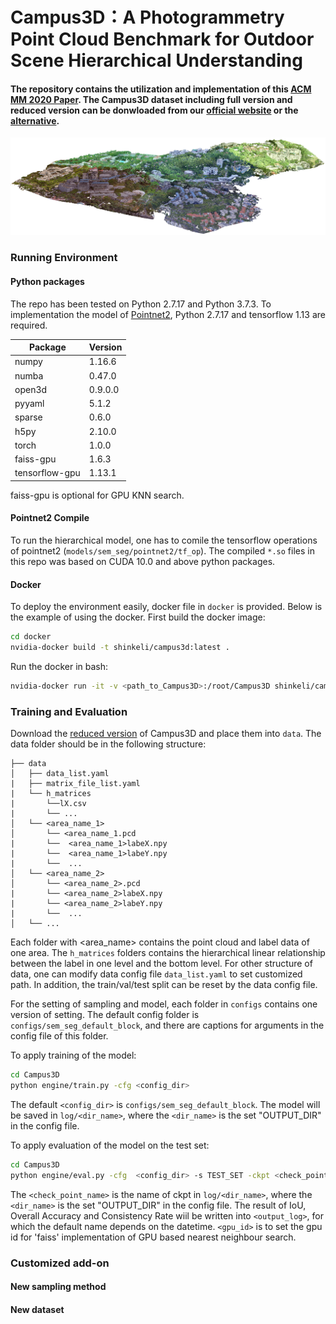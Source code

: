 # Campus3D：A Photogrammetry Point Cloud Benchmark for Outdoor Scene Hierarchical Understanding
#### The repository contains the utilization and implementation of this [ACM MM 2020 Paper](https://3d.dataset.site). The Campus3D dataset including full version and reduced version can be donwloaded from our [official website](https://3d.dataset.site) or the [alternative](https://3d.nus.app).
![](SixRegion.png)
### Running Environment
#### Python packages
The repo has been tested on Python 2.7.17 and Python 3.7.3.
To implementation the model of [Pointnet2](https://github.com/charlesq34/pointnet2), Python 2.7.17 and tensorflow 1.13 are required. 

|  Package   | Version  |
|  ----  | ----  |
|numpy|1.16.6|
|numba|0.47.0|
|open3d|0.9.0.0|
|pyyaml|5.1.2|
|sparse|0.6.0|
|h5py|2.10.0|
|torch|1.0.0|
|faiss-gpu|1.6.3| 
|tensorflow-gpu|1.13.1|


faiss-gpu is optional for GPU KNN search. 

#### Pointnet2 Compile
To run the hierarchical model, one has to comile the tensorflow operations of pointnet2 (`models/sem_seg/pointnet2/tf_op`).
The compiled `*.so` files in this repo was based on CUDA 10.0 and above python packages.

#### Docker

To deploy the environment easily, docker file in `docker` is provided. Below is the example of using the docker. 
First build the docker image:
```bash
cd docker
nvidia-docker build -t shinkeli/campus3d:latest .
```
Run the docker in bash:
```bash
nvidia-docker run -it -v <path_to_Campus3D>:/root/Campus3D shinkeli/campus3d:latest /bin/bash
```

### Training and Evaluation 
Download the [reduced version](https://3d.dataset.site) of Campus3D and place them into `data`. The data folder should be in the following structure:
```
├── data
│   ├── data_list.yaml
|   ├── matrix_file_list.yaml
|   └── h_matrices
|       └──lX.csv
|       └── ...
│   └── <area_name_1>
│       └── <area_name_1.pcd
|       └──  <area_name_1>labeX.npy
|       └──  <area_name_1>labeY.npy
|       └──  ...
│   └── <area_name_2>
│       └── <area_name_2>.pcd
|       └── <area_name_2>labeX.npy
|       └── <area_name_2>labeY.npy
|       └──  ...
│   └── ...
```
Each folder with <area_name> contains the point cloud and label data of one area. The `h_matrices` folders contains the hierarchical linear relationship between the label in one level and the bottom level. For other structure of data, one can modify data config file `data_list.yaml` to set customized path. In addition, the train/val/test split can be reset by the data config file.

For the setting of sampling and model, each folder in `configs` contains one version of setting. The default config folder is `configs/sem_seg_default_block`, and there are captions for arguments in the config file of this folder.

To apply training of the model:
```bash
cd Campus3D
python engine/train.py -cfg <config_dir>
```
The default `<config_dir>` is `configs/sem_seg_default_block`. The model will be saved in `log/<dir_name>`, where the `<dir_name>` is the set "OUTPUT_DIR" in the config file.


To apply evaluation of the model on the test set:
```bash
cd Campus3D
python engine/eval.py -cfg  <config_dir> -s TEST_SET -ckpt <check_point_name> -o <output_log> -gpu <gpu_id>
```
The `<check_point_name>` is the name of ckpt in `log/<dir_name>`, where the `<dir_name>` is the set "OUTPUT_DIR" in the config file. The result of IoU, Overall Accuracy and Consistency Rate wiil be written into `<output_log>`, for which the default name depends on the datetime. `<gpu_id>` is to set the gpu id for 'faiss' implementation of GPU based nearest neighbour search.
 
### Customized add-on
#### New sampling method
#### New dataset
